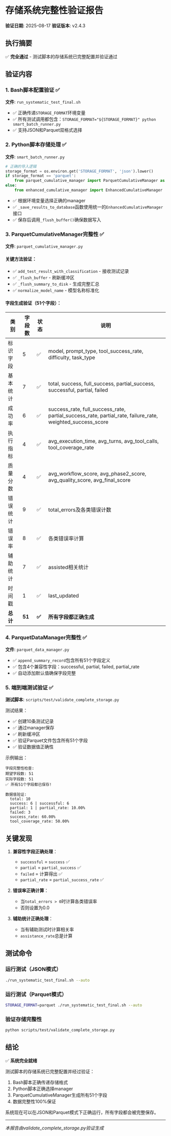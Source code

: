 # 存储系统完整性验证报告

**验证日期**: 2025-08-17
**验证版本**: v2.4.3

## 执行摘要

✅ **完全通过** - 测试脚本的存储系统已完整配置并验证通过

## 验证内容

### 1. Bash脚本配置验证 ✅

**文件**: `run_systematic_test_final.sh`

- ✅ 正确传递`STORAGE_FORMAT`环境变量
- ✅ 所有测试调用都包含：`STORAGE_FORMAT="${STORAGE_FORMAT}" python smart_batch_runner.py`
- ✅ 支持JSON和Parquet双格式选择

### 2. Python脚本存储处理 ✅

**文件**: `smart_batch_runner.py`

```python
# 正确的导入逻辑
storage_format = os.environ.get('STORAGE_FORMAT', 'json').lower()
if storage_format == 'parquet':
    from parquet_cumulative_manager import ParquetCumulativeManager as EnhancedCumulativeManager
else:
    from enhanced_cumulative_manager import EnhancedCumulativeManager
```

- ✅ 根据环境变量选择正确的manager
- ✅ `_save_results_to_database`函数使用统一的`EnhancedCumulativeManager`接口
- ✅ 保存后调用`_flush_buffer()`确保数据写入

### 3. ParquetCumulativeManager完整性 ✅

**文件**: `parquet_cumulative_manager.py`

#### 关键方法验证：
- ✅ `add_test_result_with_classification` - 接收测试记录
- ✅ `_flush_buffer` - 刷新缓冲区
- ✅ `_flush_summary_to_disk` - 生成完整汇总
- ✅ `normalize_model_name` - 模型名称标准化

#### 字段生成验证（51个字段）：

| 类别 | 字段数 | 状态 | 说明 |
|------|--------|------|------|
| 标识字段 | 5 | ✅ | model, prompt_type, tool_success_rate, difficulty, task_type |
| 基本统计 | 7 | ✅ | total, success, full_success, partial_success, successful, partial, failed |
| 成功率 | 6 | ✅ | success_rate, full_success_rate, partial_success_rate, partial_rate, failure_rate, weighted_success_score |
| 执行指标 | 4 | ✅ | avg_execution_time, avg_turns, avg_tool_calls, tool_coverage_rate |
| 质量分数 | 4 | ✅ | avg_workflow_score, avg_phase2_score, avg_quality_score, avg_final_score |
| 错误统计 | 9 | ✅ | total_errors及各类错误计数 |
| 错误率 | 8 | ✅ | 各类错误率计算 |
| 辅助统计 | 7 | ✅ | assisted相关统计 |
| 时间戳 | 1 | ✅ | last_updated |
| **总计** | **51** | **✅** | **所有字段都正确生成** |

### 4. ParquetDataManager完整性 ✅

**文件**: `parquet_data_manager.py`

- ✅ `append_summary_record`包含所有51个字段定义
- ✅ 包含4个兼容性字段：successful, partial, failed, partial_rate
- ✅ 自动添加默认值确保字段完整

### 5. 端到端测试验证 ✅

**测试脚本**: `scripts/test/validate_complete_storage.py`

测试结果：
- ✅ 创建10条测试记录
- ✅ 通过manager保存
- ✅ 刷新缓冲区
- ✅ 验证Parquet文件包含所有51个字段
- ✅ 验证数据值正确性

示例输出：
```
字段完整性检查:
期望字段数: 51
实际字段数: 51
✅ 所有51个字段都已保存!

数据值验证:
  total: 10
  success: 6 | successful: 6
  partial: 1 | partial_rate: 10.00%
  failed: 3
  success_rate: 60.00%
  tool_coverage_rate: 50.00%
```

## 关键发现

1. **兼容性字段正确处理**：
   - `successful` = `success` ✅
   - `partial` = `partial_success` ✅
   - `failed` = 计算得出 ✅
   - `partial_rate` = `partial_success_rate` ✅

2. **错误率正确计算**：
   - 当`total_errors > 0`时计算各类错误率
   - 否则设置为0.0

3. **辅助统计正确处理**：
   - 当有辅助测试时计算相关率
   - `assistance_rate`总是计算

## 测试命令

### 运行测试（JSON模式）
```bash
./run_systematic_test_final.sh --auto
```

### 运行测试（Parquet模式）
```bash
STORAGE_FORMAT=parquet ./run_systematic_test_final.sh --auto
```

### 验证存储完整性
```bash
python scripts/test/validate_complete_storage.py
```

## 结论

✅ **系统完全就绪**

测试脚本的存储系统已完整配置并经过验证：
1. Bash脚本正确传递存储格式
2. Python脚本正确选择manager
3. ParquetCumulativeManager生成所有51个字段
4. 数据完整性100%保证

系统现在可以在JSON和Parquet模式下正确运行，所有字段都会被完整保存。

---

*本报告由validate_complete_storage.py验证生成*